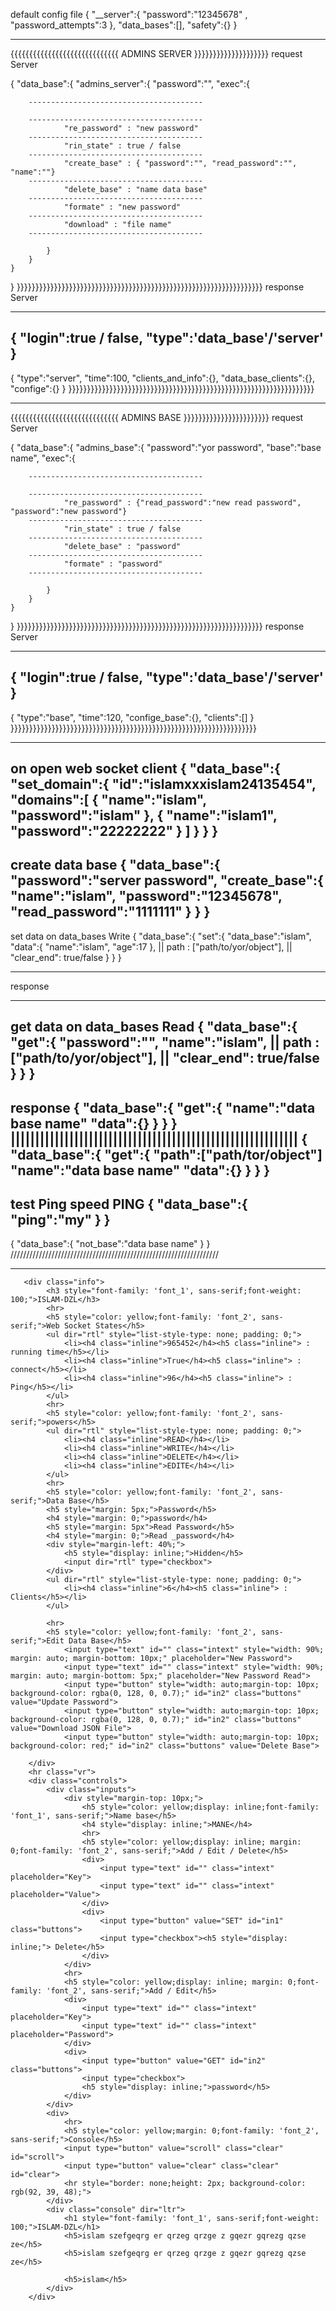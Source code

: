 default config file 
{
    "__server":{
       "password":"12345678" ,
       "password_attempts":3
    },
    "data_bases":[],
    "safety":{}
}
******************************************************************
{{{{{{{{{{{{{{{{{{{{{{{{{{{{{ ADMINS  SERVER }}}}}}}}}}}}}}}}}}}}
request Server

{
    "data_base":{
        "admins_server":{
            "password":"",
            "exec":{

        ---------------------------------------

        ---------------------------------------
                "re_password" : "new password"
        ---------------------------------------
                "rin_state" : true / false
        ---------------------------------------
                "create_base" : { "password":"", "read_password":"", "name":""}
        ---------------------------------------
                "delete_base" : "name data base"
        ---------------------------------------
                "formate" : "new password"
        ---------------------------------------
                "download" : "file name"
        ---------------------------------------
        
            }
        }
    }
}
}}}}}}}}}}}}}}}}}}}}}}}}}}}}}}}}}}}}}}}}}}}}}}}}}}}}}}}}}}}}}}}}}}
response Server

--------------------------------------
{
    "login":true / false,
    "type":'data_base'/'server'
}
--------------------------------------
{
    "type":"server",
    "time":100,
    "clients_and_info":{},
    "data_base_clients":{},
    "confige":{}
}
}}}}}}}}}}}}}}}}}}}}}}}}}}}}}}}}}}}}}}}}}}}}}}}}}}}}}}}}}}}}}}}}}}
******************************************************************
{{{{{{{{{{{{{{{{{{{{{{{{{{{{{ ADMINS BASE }}}}}}}}}}}}}}}}}}}}}}}
request Server

{
    "data_base":{
        "admins_base":{
            "password":"yor password",
            "base":"base name",
            "exec":{

        ---------------------------------------

        ---------------------------------------
                "re_password" : {"read_password":"new read password", "password":"new password"}
        ---------------------------------------
                "rin_state" : true / false
        ---------------------------------------
                "delete_base" : "password"
        ---------------------------------------
                "formate" : "password"
        ---------------------------------------
        
            }
        }
    }
}
}}}}}}}}}}}}}}}}}}}}}}}}}}}}}}}}}}}}}}}}}}}}}}}}}}}}}}}}}}}}}}}}}}
response Server


--------------------------------------
{
    "login":true / false,
    "type":'data_base'/'server'
}
--------------------------------------
{
    "type":"base",
    "time":120,
    "confige_base":{},
    "clients":[]
}
}}}}}}}}}}}}}}}}}}}}}}}}}}}}}}}}}}}}}}}}}}}}}}}}}}}}}}}}}}}}}}}}}}
******************************************************************
on open web socket client
{
    "data_base":{
        "set_domain":{
            "id":"islamxxxislam24135454",
            "domains":[
                {
                    "name":"islam",
                    "password":"islam"
                },
                {
                    "name":"islam1",
                    "password":"22222222"
                }
            ]
        }
    }
}
------------------------------------------------------------------
create data base 
{
    "data_base":{
        "password":"server password",
        "create_base":{
            "name":"islam",
            "password":"12345678",
            "read_password":"1111111"
        }
    }
}
------------------------------------------------------------------
set data on data_bases     Write
{
    "data_base":{
        "set":{
            "data_base":"islam",
            "data":{
                "name":"islam",
                "age":17
            },
             || path : ["path/to/yor/object"],
             || "clear_end": true/false
        }
    }
}
*******************
response 

------------------------------------------------------------------
get data on data_bases     Read
{
    "data_base":{
        "get":{
            "password":"",
            "name":"islam",
             || path : ["path/to/yor/object"],
             || "clear_end": true/false
        }
    }
}
-------------------------------------------------------------------
response 
{
    "data_base":{
        "get":{
            "name":"data base name"
            "data":{}
        }
    }
}
|||||||||||||||||||||||||||||||||||||||||||||||||||||||||||
{
    "data_base":{
        "get":{
            "path":["path/tor/object"]
            "name":"data base name"
            "data":{}
        }
    }
}
------------------------------------------------------------------
 test Ping speed  PING
 {
    "data_base":{
        "ping":"my"
    }
 }
------------------------------------------------------------------
{
    "data_base":{
        "not_base":"data base name"
    }
}
//////////////////////////////////////////////////////////////////

________________________________________________________________________________

       <div class="info">
            <h3 style="font-family: 'font_1', sans-serif;font-weight: 100;">ISLAM-DZL</h3>
            <hr>
            <h5 style="color: yellow;font-family: 'font_2', sans-serif;">Web Socket States</h5>
            <ul dir="rtl" style="list-style-type: none; padding: 0;">
                <li><h4 class="inline">965452</h4><h5 class="inline"> : running time</h5></li>
                <li><h4 class="inline">True</h4><h5 class="inline"> : connect</h5></li>
                <li><h4 class="inline">96</h4><h5 class="inline"> : Ping</h5></li>
            </ul>            
            <hr>
            <h5 style="color: yellow;font-family: 'font_2', sans-serif;">powers</h5>
            <ul dir="rtl" style="list-style-type: none; padding: 0;">
                <li><h4 class="inline">READ</h4></li>
                <li><h4 class="inline">WRITE</h4></li>
                <li><h4 class="inline">DELETE</h4></li>
                <li><h4 class="inline">EDITE</h4></li>
            </ul>
            <hr>
            <h5 style="color: yellow;font-family: 'font_2', sans-serif;">Data Base</h5>
            <h5 style="margin: 5px;">Password</h5>
            <h4 style="margin: 0;">password</h4>
            <h5 style="margin: 5px">Read Password</h5>
            <h4 style="margin: 0;">Read _password</h4>
            <div style="margin-left: 40%;">
                <h5 style="display: inline;">Hidden</h5>
                <input dir="rtl" type="checkbox">
            </div>
            <ul dir="rtl" style="list-style-type: none; padding: 0;">
                <li><h4 class="inline">6</h4><h5 class="inline"> : Clients</h5></li>
            </ul>

            <hr>
            <h5 style="color: yellow;font-family: 'font_2', sans-serif;">Edit Data Base</h5>
                <input type="text" id="" class="intext" style="width: 90%; margin: auto; margin-bottom: 10px;" placeholder="New Password">
                <input type="text" id="" class="intext" style="width: 90%; margin: auto; margin-bottom: 5px;" placeholder="New Password Read">
                <input type="button" style="width: auto;margin-top: 10px; background-color: rgba(0, 128, 0, 0.7);" id="in2" class="buttons" value="Update Password">
                <input type="button" style="width: auto;margin-top: 10px; background-color: rgba(0, 128, 0, 0.7);" id="in2" class="buttons" value="Download JSON File">
                <input type="button" style="width: auto;margin-top: 10px; background-color: red;" id="in2" class="buttons" value="Delete Base">

        </div>
        <hr class="vr">
        <div class="controls">
            <div class="inputs">
                <div style="margin-top: 10px;">
                    <h5 style="color: yellow;display: inline;font-family: 'font_1', sans-serif;">Name base</h5>
                    <h4 style="display: inline;">MANE</h4>
                    <hr>
                    <h5 style="color: yellow;display: inline; margin: 0;font-family: 'font_2', sans-serif;">Add / Edit / Delete</h5>
                    <div>
                        <input type="text" id="" class="intext" placeholder="Key">
                        <input type="text" id="" class="intext" placeholder="Value">
                    </div>
                    <div>
                        <input type="button" value="SET" id="in1" class="buttons">
                        <input type="checkbox"><h5 style="display: inline;"> Delete</h5>
                    </div>
                </div>
                <hr>
                <h5 style="color: yellow;display: inline; margin: 0;font-family: 'font_2', sans-serif;">Add / Edit</h5>
                <div>
                    <input type="text" id="" class="intext" placeholder="Key">
                    <input type="text" id="" class="intext" placeholder="Password">
                </div>
                <div>
                    <input type="button" value="GET" id="in2" class="buttons">
                    <input type="checkbox">
                    <h5 style="display: inline;">password</h5>
                </div>
            </div>
            <div>
                <hr>
                <h5 style="color: yellow;margin: 0;font-family: 'font_2', sans-serif;">Console</h5>
                <input type="button" value="scroll" class="clear" id="scroll">
                <input type="button" value="clear" class="clear" id="clear">
                <hr style="border: none;height: 2px; background-color: rgb(92, 39, 48);">
            </div>
            <div class="console" dir="ltr">
                <h1 style="font-family: 'font_1', sans-serif;font-weight: 100;">ISLAM-DZL</h1>
                <h5>islam szefgeqrg er qrzeg qrzge z gqezr gqrezg qzse ze</h5>
                <h5>islam szefgeqrg er qrzeg qrzge z gqezr gqrezg qzse ze</h5>

                <h5>islam</h5>
            </div>
        </div>